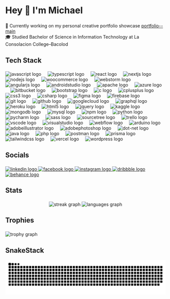 <h1 align="left">Hey 👋 I'm Michael</h1>

###

<p align="left">🔨 Currently working on my personal creative portfolio showcase <a href="https://michaeldiopenes7.github.io/portfolio--main/" target="_blank">portfolio--main</a><br>🎓 Studied Bachelor of Science in Information Technology at La Consolacion College–Bacolod</p>

###

<h2 align="left">Tech Stack</h2>

###

<div align="left">
  <picture><img src="https://skillicons.dev/icons?i=js" height="30" alt="javascript logo"/></picture>
  <img width="12" />
  <picture><img src="https://cdn.jsdelivr.net/gh/devicons/devicon/icons/typescript/typescript-original.svg" height="30" alt="typescript logo" /></picture>
  <img width="12" />
  <picture><img src="https://skillicons.dev/icons?i=react" height="30" alt="react logo" /></picture>
  <img width="12" />
  <picture><img src="https://skillicons.dev/icons?i=nextjs" height="30" alt="nextjs logo" /></picture>
  <img width="12" />
  <picture><img src="https://skillicons.dev/icons?i=nodejs" height="30" alt="nodejs logo" /></picture>
  <img width="12" />
  <picture><img src="https://cdn.jsdelivr.net/gh/devicons/devicon/icons/woocommerce/woocommerce-original.svg" height="30" alt="woocommerce logo" /></picture>
  <img width="12" />
  <picture><img src="https://cdn.jsdelivr.net/gh/devicons/devicon/icons/webstorm/webstorm-original.svg" height="30" alt="webstorm logo" /></picture>
  <img width="12" />
  <picture><img src="https://skillicons.dev/icons?i=angular" height="30" alt="angularjs logo" /></picture>
  <img width="12" />
  <picture><img src="https://skillicons.dev/icons?i=androidstudio" height="30" alt="androidstudio logo" /></picture>
  <img width="12" />
  <picture><img src="https://cdn.simpleicons.org/apache/D22128" height="30" alt="apache logo" /></picture>
  <img width="12" />
  <picture><img src="https://cdn.jsdelivr.net/gh/devicons/devicon/icons/azure/azure-original.svg" height="30" alt="azure logo" /></picture>
  <img width="12" />
  <picture><img src="https://cdn.jsdelivr.net/gh/devicons/devicon/icons/bitbucket/bitbucket-original.svg" height="30" alt="bitbucket logo" /></picture>
  <img width="12" />
  <picture><img src="https://cdn.jsdelivr.net/gh/devicons/devicon/icons/bootstrap/bootstrap-original.svg" height="30" alt="bootstrap logo" /></picture>
  <img width="12" />
  <picture><img src="https://cdn.jsdelivr.net/gh/devicons/devicon/icons/c/c-original.svg" height="30" alt="c logo" /></picture>
  <img width="12" />
  <picture><img src="https://cdn.jsdelivr.net/gh/devicons/devicon/icons/cplusplus/cplusplus-original.svg" height="30" alt="cplusplus logo" /></picture>
  <img width="12" />
  <picture><img src="https://skillicons.dev/icons?i=css" height="30" alt="css3 logo" /></picture>
  <img width="12" />
  <picture><img src="https://skillicons.dev/icons?i=cs" height="30" alt="csharp logo" /></picture>
  <img width="12" />
  <picture><img src="https://skillicons.dev/icons?i=figma" height="30" alt="figma logo" /></picture>
  <img width="12" />
  <picture><img src="https://cdn.jsdelivr.net/gh/devicons/devicon/icons/firebase/firebase-plain.svg" height="30" alt="firebase logo" /></picture>
  <img width="12" />
  <picture><img src="https://skillicons.dev/icons?i=git" height="30" alt="git logo" /></picture>
  <img width="12" />
  <picture><img src="https://skillicons.dev/icons?i=github" height="30" alt="github logo" /></picture>
  <img width="12" />
  <picture><img src="https://skillicons.dev/icons?i=gcp" height="30" alt="googlecloud logo" /></picture>
  <img width="12" />
  <picture><img src="https://skillicons.dev/icons?i=graphql" height="30" alt="graphql logo" /></picture>
  <img width="12" />
  <picture><img src="https://skillicons.dev/icons?i=heroku" height="30" alt="heroku logo" /></picture>
  <img width="12" />
  <picture><img src="https://skillicons.dev/icons?i=html" height="30" alt="html5 logo" /></picture>
  <img width="12" />
  <picture><img src="https://skillicons.dev/icons?i=jquery" height="30" alt="jquery logo" /></picture>
  <img width="12" />
  <picture><img src="https://cdn.jsdelivr.net/gh/devicons/devicon/icons/kaggle/kaggle-original.svg" height="30" alt="kaggle logo" /></picture>
  <img width="12" />
  <picture><img src="https://skillicons.dev/icons?i=mongodb" height="30" alt="mongodb logo" /></picture>
  <img width="12" />
  <picture><img src="https://skillicons.dev/icons?i=mysql" height="30" alt="mysql logo" /></picture>
  <img width="12" />
  <picture><img src="https://cdn.jsdelivr.net/gh/devicons/devicon/icons/npm/npm-original-wordmark.svg" height="30" alt="npm logo" /></picture>
  <img width="12" />
  <picture><img src="https://skillicons.dev/icons?i=py" height="30" alt="python logo" /></picture>
  <img width="12" />
  <picture><img src="https://cdn.jsdelivr.net/gh/devicons/devicon/icons/pycharm/pycharm-original.svg" height="30" alt="pycharm logo" /></picture>
  <img width="12" />
  <picture><img src="https://cdn.jsdelivr.net/gh/devicons/devicon/icons/sass/sass-original.svg" height="30" alt="sass logo" /></picture>
  <img width="12" />
  <picture><img src="https://cdn.jsdelivr.net/gh/devicons/devicon/icons/sourcetree/sourcetree-original.svg" height="30" alt="sourcetree logo" /></picture>
  <img width="12" />
  <picture><img src="https://cdn.jsdelivr.net/gh/devicons/devicon/icons/trello/trello-plain.svg" height="30" alt="trello logo" /></picture>
  <img width="12" />
  <picture><img src="https://cdn.jsdelivr.net/gh/devicons/devicon/icons/vscode/vscode-original.svg" height="30" alt="vscode logo" /></picture>
  <img width="12" />
  <picture><img src="https://cdn.jsdelivr.net/gh/devicons/devicon/icons/visualstudio/visualstudio-plain.svg" height="30" alt="visualstudio logo" /></picture>
  <img width="12" />
  <picture><img src="https://cdn.jsdelivr.net/gh/devicons/devicon/icons/webflow/webflow-original.svg" height="30" alt="webflow logo" /></picture>
  <img width="12" />
  <picture><img src="https://skillicons.dev/icons?i=arduino" height="30" alt="arduino logo" /></picture>
  <img width="12" />
  <picture><img src="https://skillicons.dev/icons?i=ai" height="30" alt="adobeillustrator logo" /></picture>
  <img width="12" />
  <picture><img src="https://skillicons.dev/icons?i=ps" height="30" alt="adobephotoshop logo" /></picture>
  <img width="12" />
  <picture><img src="https://skillicons.dev/icons?i=dotnet" height="30" alt="dot-net logo" /></picture>
  <img width="12" />
  <picture><img src="https://skillicons.dev/icons?i=java" height="30" alt="java logo" /></picture>
  <img width="12" />
  <picture><img src="https://skillicons.dev/icons?i=php" height="30" alt="php logo" /></picture>
  <img width="12" />
  <picture><img src="https://skillicons.dev/icons?i=postman" height="30" alt="postman logo" /></picture>
  <img width="12" />
  <picture><img src="https://skillicons.dev/icons?i=prisma" height="30" alt="prisma logo" /></picture>
  <img width="12" />
  <picture><img src="https://skillicons.dev/icons?i=tailwind" height="30" alt="tailwindcss logo" /></picture>
  <img width="12" />
  <picture><img src="https://skillicons.dev/icons?i=vercel" height="30" alt="vercel logo" /></picture>
  <img width="12" />
  <picture><img src="https://cdn.simpleicons.org/wordpress/21759B" height="30" alt="wordpress logo" /></picture>
</div>


###

<h2 align="left">Socials</h2>

###

<div align="left">
  <a href="https://www.linkedin.com/in/michael-john-diopenes-900680308/" target="_blank" style="outline: none;">
    <img src="https://raw.githubusercontent.com/maurodesouza/profile-readme-generator/master/src/assets/icons/social/linkedin/default.svg" width="32" height="24" alt="linkedin logo" />
  </a>
  <a href="https://www.facebook.com/MichaelJohnnnnn" target="_blank">
    <img src="https://raw.githubusercontent.com/maurodesouza/profile-readme-generator/master/src/assets/icons/social/facebook/default.svg" width="32" height="24" alt="facebook logo" />
  </a>
  <a href="https://www.instagram.com/michael_92302/" target="_blank">
    <img src="https://raw.githubusercontent.com/maurodesouza/profile-readme-generator/master/src/assets/icons/social/instagram/default.svg" width="32" height="24" alt="instagram logo" />
  </a>
  <a href="https://dribbble.com/emjay23" target="_blank">
    <img src="https://raw.githubusercontent.com/maurodesouza/profile-readme-generator/master/src/assets/icons/social/dribbble/default.svg" width="32" height="24" alt="dribbble logo" />
  </a>
  <a href="https://www.behance.net/michaeldiopenes" target="_blank">
    <img src="https://raw.githubusercontent.com/maurodesouza/profile-readme-generator/master/src/assets/icons/social/behance/default.svg" width="32" height="24" alt="behance logo" />
  </a>
</div>


###

<h2 align="left">Stats</h2>

###

<div align="center">
  <img src="https://streak-stats.demolab.com?user=michaeldiopenes7&locale=en&mode=daily&theme=default&hide_border=true&border_radius=5&order=3" height="150" alt="streak graph"  />
  <img src="https://github-readme-stats.vercel.app/api/top-langs?username=michaeldiopenes7&locale=en&hide_title=false&layout=compact&card_width=320&langs_count=5&theme=default&hide_border=true&order=2" height="150" alt="languages graph"  />
</div>
</div>
  
###

<h2 align="left">Trophies</h2>

###

  <img src="https://github-profile-trophy.vercel.app?username=michaeldiopenes7&theme=onestar&column=-1&row=1&margin-w=8&margin-h=8&no-bg=true&no-frame=true&order=4" height="150" alt="trophy graph"  />
</div>

###

###

<h2 align="left">SnakeStack</h2>

<picture>
  <source media="(prefers-color-scheme: dark)" srcset="https://raw.githubusercontent.com/michaeldiopenes7/michaeldiopenes7/output/github-snake-dark.svg" />
  <source media="(prefers-color-scheme: light)" srcset="https://raw.githubusercontent.com/michaeldiopenes7/michaeldiopenes7/output/github-snake.svg" />
  <img alt="github-snake" src="https://raw.githubusercontent.com/michaeldiopenes7/michaeldiopenes7/output/github-snake.svg" />
</picture>

